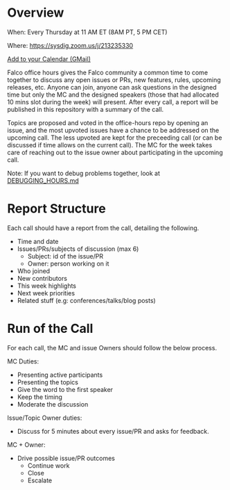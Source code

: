 # Overview

When: Every Thursday at 11 AM ET (8AM PT, 5 PM CET)

Where: https://sysdig.zoom.us/j/213235330

[Add to your Calendar (GMail)](https://calendar.google.com/event?action=TEMPLATE&tmeid=N25rZnU0dGloY2gyaGxmc3QxYmRsM2Q3anZfMjAxOTA2MDZUMTUwMDAwWiBtaWNoYWVsLmR1Y3lAc3lzZGlnLmNvbQ&tmsrc=michael.ducy%40sysdig.com&scp=ALL)

Falco office hours gives the Falco community a common time to come together to discuss any open issues or PRs, new features, rules, upcoming releases, etc. Anyone can join, anyone can ask questions in the designed time but only the MC and the designed speakers (those that had allocated 10 mins slot during the week) will present. After every call, a report will be published in this repository with a summary of the call.

Topics are proposed and voted in the office-hours repo by opening an issue, and the most upvoted issues have a chance to be addressed on the upcoming call. The less upvoted are kept for the preceeding call (or can be discussed if time allows on the current call). The MC for the week takes care of reaching out to the issue owner about participating in the upcoming call.

Note: If you want to debug problems together, look at [DEBUGGING_HOURS.md](DEBUGGING_HOURS.md)

# Report Structure

Each call should have a report from the call, detailing the following.

- Time and date
- Issues/PRs/subjects of discussion (max 6)
    - Subject: id of the issue/PR
    - Owner: person working on it
- Who joined
- New contributors
- This week highlights
- Next week priorities
- Related stuff (e.g: conferences/talks/blog posts)

# Run of the Call

For each call, the MC and issue Owners should follow the below process.

MC Duties:
- Presenting active participants
- Presenting the topics
- Give the word to the first speaker
- Keep the timing 
- Moderate the discussion

Issue/Topic Owner duties: 
- Discuss for 5 minutes about every issue/PR and asks for feedback.

MC + Owner: 
- Drive possible issue/PR outcomes
    - Continue work
    - Close
    - Escalate
